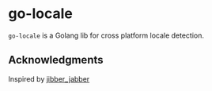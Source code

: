 # go-locale

`go-locale` is a Golang lib for cross platform locale detection.


## Acknowledgments

Inspired by [jibber_jabber](https://github.com/cloudfoundry-attic/jibber_jabber)